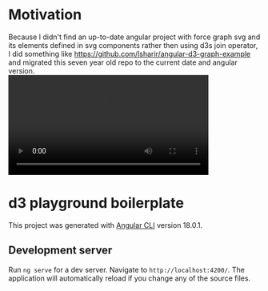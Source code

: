 # Motivation
Because I didn't find an up-to-date angular project with force graph svg and its elements defined in svg components rather then using d3s join operator, I did something like https://github.com/lsharir/angular-d3-graph-example and migrated this seven year old repo to the current date and angular version.
<br/>
<video width="400" autoplay>
  <source src="/assets/sunburst_on_click.mp4" type="video/mp4">  
  Your browser does not support HTML video.
</video>


# d3 playground boilerplate

This project was generated with [Angular CLI](https://github.com/angular/angular-cli) version 18.0.1.


## Development server

Run `ng serve` for a dev server. Navigate to `http://localhost:4200/`. The application will automatically reload if you change any of the source files.